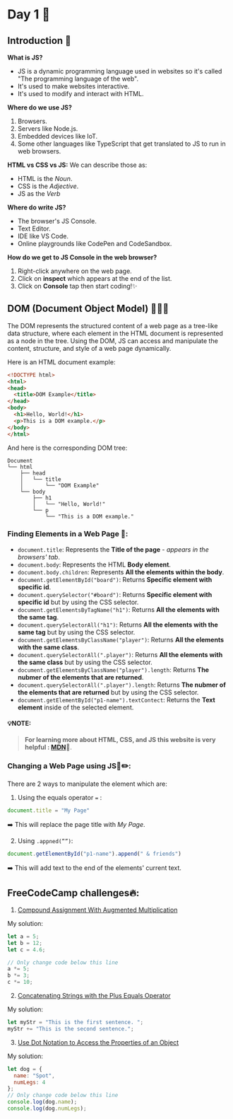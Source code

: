 # Day 1 🤩

   
## Introduction 👋
**What is JS?**
* JS is a dynamic programming language used in websites so it's called "The programming language of the web". 
* It's used to make websites interactive.
* It's used to modify and interact with HTML.

**Where do we use JS?**
1. Browsers.
2. Servers like Node.js.
3. Embedded devices like IoT.
4. Some other languages like TypeScript that get translated to JS to run in web browsers.

**HTML vs CSS vs JS:**
We can describe those as: 
- HTML is the *Noun*.
- CSS is the *Adjective*.
- JS as the *Verb*

**Where do write JS?**
- The browser's JS Console.
- Text Editor.
- IDE like VS Code.
- Online playgrounds like CodePen and CodeSandbox.

**How do we get to JS Console in the web browser?**
1. Right-click anywhere on the web page.
2. Click on **inspect** which appears at the end of the list.
3. Click on **Console** tap then start coding!✨

## DOM (Document Object Model) 🧩🧶📄
The DOM represents the structured content of a web page as a tree-like data structure, where each element in the HTML document is represented as a node in the tree.
Using the DOM, JS can access and manipulate the content, structure, and style of a web page dynamically. 

Here is an HTML document example:
```html
<!DOCTYPE html>
<html>
<head>
  <title>DOM Example</title>
</head>
<body>
  <h1>Hello, World!</h1>
  <p>This is a DOM example.</p>
</body>
</html>
```
And here is the corresponding DOM tree:
```
Document
└── html
    ├── head
    │   └── title
    │       └── "DOM Example"
    └── body
        ├── h1
        │   └── "Hello, World!"
        └── p
            └── "This is a DOM example."
```

### Finding Elements in a Web Page 🔎:

* `document.title`: Represents the **Title of the page** - *appears in the browsers' tab*.
* `document.body`: Represents the HTML **Body element**. 
* `document.body.children`: Represents **All the elements within the body**.
* `document.getElementById("board")`: Returns **Specific element with specific id**.
* `document.querySelector("#board")`: Returns **Specific element with specific id** but by using the CSS selector.
* `document.getElementsByTagName("h1")`: Returns **All the elements with the same tag**.  
* `document.querySelectorAll("h1")`: Returns **All the elements with the same tag** but by using the CSS selector.
* `document.getElementsByClassName("player")`: Returns **All the elements with the same class**. 
* `document.querySelectorAll(".player")`: Returns **All the elements with the same class** but by using the CSS selector.
* `document.getElementsByClassName("player").length`: Returns **The nubmer of the elements that are returned**.
* `document.querySelectorAll(".player").length`:  Returns **The nubmer of the elements that are returned** but by using the CSS selector.
* `document.getElementById("p1-name").textContect`: Returns the **Text element** inside of the selected element.

#### 💡**NOTE:**
> **For learning more about HTML, CSS, and JS this website is very helpful : [MDN](https://developer.mozilla.org/en-US/)🌟**.


### **Changing a Web Page using JS📄✏️:** 
There are 2 ways to manipulate the element which are:
1. Using the equals operator `=` : 
```JavaScript
document.title = "My Page" 
```
➡️ This will replace the page title with *My Page*.

2. Using `.appned(””)`:
```JavaScript
document.getElementById("p1-name").append(" & friends")
```
➡️ This will add  text to the end of the elements' current text.

## FreeCodeCamp challenges🔥:
1. [Compound Assignment With Augmented Multiplication](https://www.freecodecamp.org/learn/javascript-algorithms-and-data-structures/basic-javascript/compound-assignment-with-augmented-multiplication)

My solution:
```javaScript
let a = 5;
let b = 12;
let c = 4.6;

// Only change code below this line
a *= 5;
b *= 3;
c *= 10;
```

2. [Concatenating Strings with the Plus Equals Operator](https://www.freecodecamp.org/learn/javascript-algorithms-and-data-structures/basic-javascript/concatenating-strings-with-the-plus-equals-operator)

My solution:
```javaScript
let myStr = "This is the first sentence. ";
myStr += "This is the second sentence.";
```

3. [Use Dot Notation to Access the Properties of an Object](https://www.freecodecamp.org/learn/javascript-algorithms-and-data-structures/object-oriented-programming/use-dot-notation-to-access-the-properties-of-an-object)

My solution:
```javaScript
let dog = {
  name: "Spot",
  numLegs: 4
};
// Only change code below this line
console.log(dog.name);
console.log(dog.numLegs);
```

